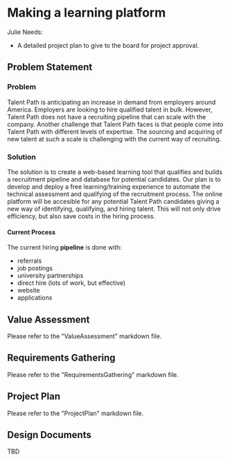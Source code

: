 # Making a learning platform

Julie Needs:

- A detailed project plan to give to the board for project approval.

## Problem Statement

### Problem

Talent Path is anticipating an increase in demand from employers around America. Employers are looking to hire qualified talent in bulk. However, Talent Path does not have a recruiting pipeline that can scale with the company. Another challenge that Talent Path faces is that people come into Talent Path with different levels of expertise. The sourcing and acquiring of new talent at such a scale is challenging with the current way of recruiting.

### Solution

The solution is to create a web-based learning tool that qualifies and builds a recruitment pipeline and database for potential candidates. Our plan is to develop and deploy a free learning/training experience to automate the technical assessment and qualifying of the recruitment process. The online platform will be accesible for any potential Talent Path candidates giving a new way of identifying, qualifying, and hiring talent. This will not only drive efficiency, but also save costs in the hiring process.

#### Current Process

The current hiring **pipeline** is done with:

- referrals
- job postings
- university partnerships
- direct hire (lots of work, but effective)
- website
- applications

## Value Assessment

Please refer to the "ValueAssessment" markdown file.

## Requirements Gathering

Please refer to the "RequirementsGathering" markdown file.

## Project Plan

Please refer to the "ProjectPlan" markdown file.

## Design Documents

TBD
